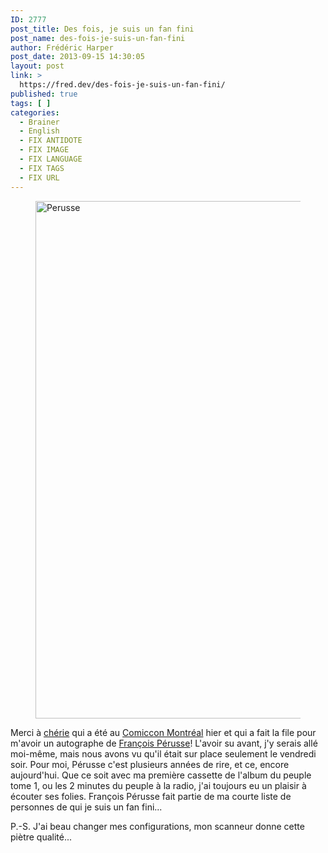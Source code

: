 ```yaml
---
ID: 2777
post_title: Des fois, je suis un fan fini
post_name: des-fois-je-suis-un-fan-fini
author: Frédéric Harper
post_date: 2013-09-15 14:30:05
layout: post
link: >
  https://fred.dev/des-fois-je-suis-un-fan-fini/
published: true
tags: [ ]
categories:
  - Brainer
  - English
  - FIX ANTIDOTE
  - FIX IMAGE
  - FIX LANGUAGE
  - FIX TAGS
  - FIX URL
---
```

<figure><img alt="Perusse" src="http://fred.dev/wp-content/uploads/2013/09/Perusse.jpg" width="600" height="828"/></figure><p>Merci à <a href="https://twitter.com/EmilieJolie" target="_blank" rel="noopener noreferrer">chérie</a> qui a été au <a href="https://www.montrealcomiccon.com/" target="_blank" rel="noopener noreferrer">Comiccon Montréal</a> hier et qui a fait la file pour m'avoir un autographe de <a href="https://www.francoisperusse.ca/" target="_blank" rel="noopener noreferrer">François Pérusse</a>! L'avoir su avant, j'y serais allé moi-même, mais nous avons vu qu'il était sur place seulement le vendredi soir. Pour moi, Pérusse c'est plusieurs années de rire, et ce, encore aujourd'hui. Que ce soit avec ma première cassette de l'album du peuple tome 1, ou les 2 minutes du peuple à la radio, j'ai toujours eu un plaisir à écouter ses folies. François Pérusse fait partie de ma courte liste de personnes de qui je suis un fan fini...</p><p>P.-S. J'ai beau changer mes configurations, mon scanneur donne cette piètre qualité...</p> 